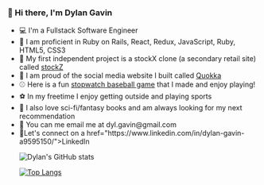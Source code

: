 ### 👋 Hi there, I'm Dylan Gavin 

<ul>
  <li>💻 I'm a Fullstack Software Engineer</li>
  <li>🚂 I am proficient in Ruby on Rails, React, Redux, JavaScript, Ruby, HTML5, CSS3</li>
  <li>👟 My first independent project is a stockX clone (a secondary retail site) called <a href="https://stockz.onrender.com/">stockZ</a></li>
  <li>🦘 I am proud of the social media website I built called <a href="https://quokka-yq9w.onrender.com/">Quokka</a></li>
  
  <li> ⚾️ Here is a fun <a href="https://scgavin1219.github.io/stopwatch-derby/">stopwatch baseball game</a> that I made and enjoy playing!</li>
  <li>⚽️ In my freetime I enjoy getting outside and playing sports</li>
  <li>🐉  I also love sci-fi/fantasy books and am always looking for my next recommendation</li>
  <li>📧 You can me email me at dyl.gavin@gmail.com</li>
  <li>🔗Let's connect on a href="https://www.linkedin.com/in/dylan-gavin-a9595150/">LinkedIn</a></li>
  
<!--   ![Dylan's GitHub stats](https://github-readme-stats.vercel.app/api?username=scgavin1219&count_private=true) -->
  
  ![Dylan's GitHub stats](https://github-readme-stats.vercel.app/api?username=scgavin1219&show_icons=true&theme=onedark)
  
  [![Top Langs](https://github-readme-stats.vercel.app/api/top-langs/?username=scgavin1219&layout=compact)](https://github.com/scgavin1219/github-readme-stats)

<!--
**scgavin1219/scgavin1219** is a ✨ _special_ ✨ repository because its `README.md` (this file) appears on your GitHub profile.

Here are some ideas to get you started:

- 🔭 I’m currently working on Quokka ...
- 🌱 I’m currently learning ...
- 👯 I’m looking to collaborate on ...
- 🤔 I’m looking for help with ...
- 💬 Ask me about ...
- 📫 How to reach me: ...
- ⚡ Fun fact: ...
-->
